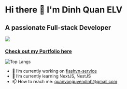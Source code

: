 # Hi there 👋 I'm Dinh Quan ELV
## A passionate Full-stack Developer

![](https://komarev.com/ghpvc/?username=dinhquanelv&color=blue)

### [Check out my Portfolio here](https://www.dinhquanelv.site)

![Top Langs](https://github-readme-stats.vercel.app/api/top-langs/?username=anuraghazra&layout=compact)

- 🔭 I’m currently working on [flashvn-service](https://github.com/dinhquanelv/axolite-service)
- 🌱 I’m currently learning NextJS, NestJS
- 📫 How to reach me: quanvonguyendinh@gmail.com
